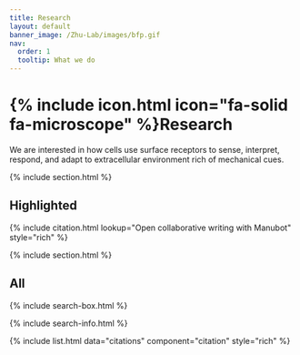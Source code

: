 ```yaml
---
title: Research
layout: default
banner_image: /Zhu-Lab/images/bfp.gif
nav:
  order: 1
  tooltip: What we do
---
```


# {% include icon.html icon="fa-solid fa-microscope" %}Research

We are interested in how cells use surface receptors to sense, interpret, respond, and adapt to extracellular environment rich of mechanical cues.

{% include section.html %}

## Highlighted

{% include citation.html lookup="Open collaborative writing with Manubot" style="rich" %}

{% include section.html %}

## All

{% include search-box.html %}

{% include search-info.html %}

{% include list.html data="citations" component="citation" style="rich" %}
